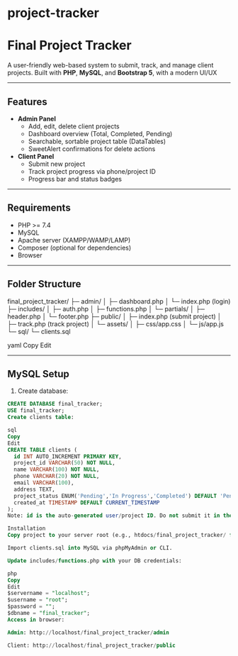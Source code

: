 # project-tracker
# Final Project Tracker

A user-friendly web-based system to submit, track, and manage client projects. Built with **PHP**, **MySQL**, and **Bootstrap 5**, with a modern UI/UX

---

## Features

- **Admin Panel**
  - Add, edit, delete client projects
  - Dashboard overview (Total, Completed, Pending)
  - Searchable, sortable project table (DataTables)
  - SweetAlert confirmations for delete actions
- **Client Panel**
  - Submit new project
  - Track project progress via phone/project ID
  - Progress bar and status badges

---

## Requirements

- PHP >= 7.4
- MySQL 
- Apache server (XAMPP/WAMP/LAMP)
- Composer (optional for dependencies)
- Browser

---

## Folder Structure

final_project_tracker/
├─ admin/
│ ├─ dashboard.php
│ └─ index.php (login)
├─ includes/
│ ├─ auth.php
│ ├─ functions.php
│ └─ partials/
│ ├─ header.php
│ └─ footer.php
├─ public/
│ ├─ index.php (submit project)
│ ├─ track.php (track project)
│ └─ assets/
│ ├─ css/app.css
│ └─ js/app.js
└─ sql/
└─ clients.sql

yaml
Copy
Edit

---

## MySQL Setup

1. Create database:

```sql
CREATE DATABASE final_tracker;
USE final_tracker;
Create clients table:

sql
Copy
Edit
CREATE TABLE clients (
  id INT AUTO_INCREMENT PRIMARY KEY,
  project_id VARCHAR(50) NOT NULL,
  name VARCHAR(100) NOT NULL,
  phone VARCHAR(20) NOT NULL,
  email VARCHAR(100),
  address TEXT,
  project_status ENUM('Pending','In Progress','Completed') DEFAULT 'Pending',
  created_at TIMESTAMP DEFAULT CURRENT_TIMESTAMP
);
Note: id is the auto-generated user/project ID. Do not submit it in the form.

Installation
Copy project to your server root (e.g., htdocs/final_project_tracker/ for XAMPP).

Import clients.sql into MySQL via phpMyAdmin or CLI.

Update includes/functions.php with your DB credentials:

php
Copy
Edit
$servername = "localhost";
$username = "root";
$password = "";
$dbname = "final_tracker";
Access in browser:

Admin: http://localhost/final_project_tracker/admin

Client: http://localhost/final_project_tracker/public
